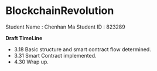 # BlockchainRevolution

  Student Name : Chenhan Ma
  Student ID   : 823289  

  
    
      


**Draft TimeLine**
 - 3.18 Basic structure and smart contract flow determined.  
 - 3.31 Smart Contract implemented.
 - 4.30 Wrap up.
